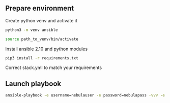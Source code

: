 ## Prepare environment

Create python venv and activate it
```sh
python3 -m venv ansible

source path_to_venv/bin/activate
```

Install ansible 2.10 and python modules

```sh
pip3 install -r requirements.txt
```

Correct stack.yml to match your requirements

## Launch playbook

```sh
ansible-playbook -e username=nebulauser -e password=nebulapass -vvv -e server=http://xx.xx.xx.xx:2633/RPC2 provision.yml
```
